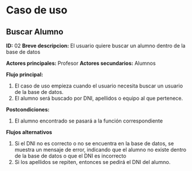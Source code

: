 # Caso de uso

## Buscar Alumno

**ID:** 02
**Breve descripcion:** El usuario quiere buscar un alumno dentro de la base de datos

**Actores principales:** Profesor
**Actores secundarios:** Alumnos

**Flujo principal:**
1. El caso de uso empieza cuando el usuario necesita buscar un usuario de la base de datos.
2. El alumno será buscado por DNI, apellidos o equipo al que pertenece.

**Postcondiciones:**
1. El alumno encontrado se pasará a la función correspondiente

**Flujos alternativos**
1. Si el DNI no es correcto o no se encuentra en la base de datos, se muestra un mensaje de error, indicando que el alumno no existe dentro de la base de datos o que el DNI es incorrecto
2. Si los apellidos se repiten, entonces se pedirá el DNI del alumno.
